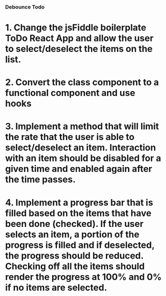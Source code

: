 ### Debounce Todo

# 1. Change the jsFiddle boilerplate ToDo React App and allow the user to select/deselect the items on the list.
# 2. Convert the class component to a functional component and use hooks
# 3. Implement a method that will limit the rate that the user is able to select/deselect an item. Interaction with an item should be disabled for a given time and enabled again after the time passes.
# 4. Implement a progress bar that is filled based on the items that have been done (checked). If the user selects an item, a portion of the progress is filled and if deselected, the progress should be reduced. Checking off all the items should render the progress at 100% and 0% if no items are selected.